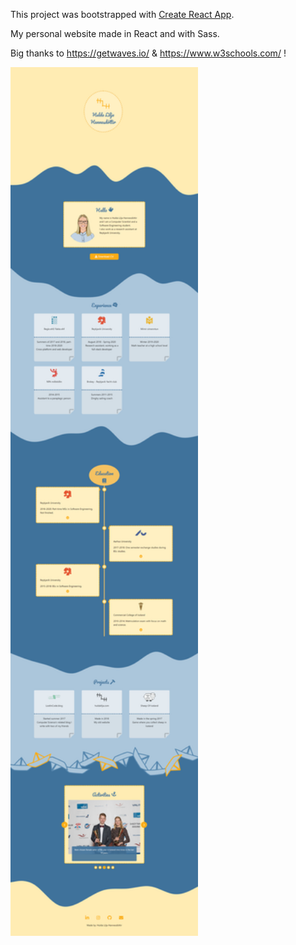 This project was bootstrapped with [Create React App](https://github.com/facebook/create-react-app).

My personal website made in React and with Sass.

Big thanks to https://getwaves.io/  &  https://www.w3schools.com/  !

<img src="/screenshot.png" alt="Full screenshot of huldalilja.com" width="300px"/>

